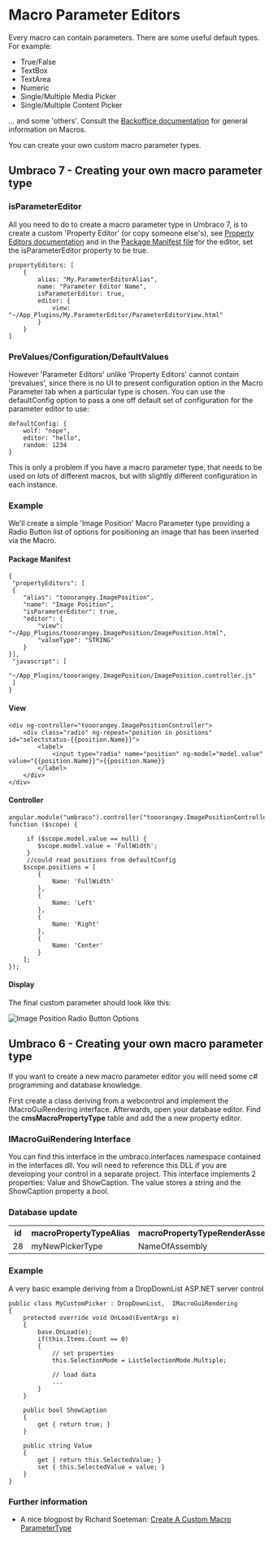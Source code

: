 # Macro Parameter Editors

Every macro can contain parameters. There are some useful default types.  For example: 

* True/False
* TextBox
* TextArea
* Numeric
* Single/Multiple Media Picker
* Single/Multiple Content Picker

... and some 'others'.  Consult the [Backoffice documentation](../../Using-Umbraco/Backoffice-Overview.md) for general information on Macros.

You can create your own custom macro parameter types.

## Umbraco 7 - Creating your own macro parameter type ##

### isParameterEditor ###
All you need to do to create a macro parameter type in Umbraco 7, is to create a custom 'Property Editor' (or copy someone else's), see [Property Editors documentation](../../Extending/Property-Editors.md)
and in the [Package Manifest file](../../Extending/Property-Editors/package-manifest.md) for the editor, set the isParameterEditor property to be true.

    propertyEditors: [
        {
            alias: "My.ParameterEditorAlias",
            name: "Parameter Editor Name",
            isParameterEditor: true,
            editor: {
                view: "~/App_Plugins/My.ParameterEditor/ParameterEditorView.html"
            }
        }
    ]
### PreValues/Configuration/DefaultValues ###
However 'Parameter Editors' unlike 'Property Editors' cannot contain 'prevalues', since there is no UI to present configuration option in the Macro Parameter tab when a particular type is chosen. You can use the defaultConfig option to pass a one off default set of configuration for the parameter editor to use:

    defaultConfig: {
        wolf: "nope",
        editor: "hello",
        random: 1234
    }

This is only a problem if you have a macro parameter type, that needs to be used on lots of different macros, but with slightly different configuration in each instance.

### Example ###

We'll create a simple 'Image Position' Macro Parameter type providing a Radio Button list of options for positioning an image that has been inserted via the Macro.

#### Package Manifest ####

    {
     "propertyEditors": [ 
     {
        "alias": "tooorangey.ImagePosition",
        "name": "Image Position",
        "isParameterEditor": true,
        "editor": {
            "view": "~/App_Plugins/tooorangey.ImagePosition/ImagePosition.html",
            "valueType": "STRING"
        }
    }],
     "javascript": [
        "~/App_Plugins/tooorangey.ImagePosition/ImagePosition.controller.js"
     ]
    }

#### View ####

    <div ng-controller="tooorangey.ImagePositionController">
        <div class="radio" ng-repeat="position in positions" id="selectstatus-{{position.Name}}">
            <label>
                <input type="radio" name="position" ng-model="model.value" value="{{position.Name}}">{{position.Name}}
            </label>
        </div>
    </div>

#### Controller ####

    angular.module("umbraco").controller("tooorangey.ImagePositionController", function ($scope) {

         if ($scope.model.value == null) {
            $scope.model.value = 'FullWidth';
         }
         //could read positions from defaultConfig
        $scope.positions = [
            {
                Name: 'FullWidth'
            },
            {
                Name: 'Left'
            },
            {
                Name: 'Right'
            },
            {
                Name: 'Center'
            }
        ];
    });

#### Display ####

The final custom parameter should look like this:

![Image Position Radio Button Options](images/image-position.png)

## Umbraco 6 - Creating your own macro parameter type ##

If you want to create a new macro parameter editor you will need some c# programming and database knowledge.

First create a class deriving from a webcontrol and implement the IMacroGuiRendering interface. Afterwards, open your database editor.  Find the **cmsMacroPropertyType** table and add the a new property editor.

### IMacroGuiRendering Interface ###
You can find this interface in the umbraco.interfaces namespace contained in the interfaces dll.  You will need to reference this DLL if you are developing your control in a separate project.
This interface implements 2 properties:  Value and ShowCaption.
The value stores a string  and the ShowCaption property a bool.

### Database update ###
<table>
<tr><th>
id</th><th>macroPropertyTypeAlias</th><th>macroPropertyTypeRenderAssembly</th><th>macroPropertyTypeRenderType</th><th>macroPropertyTypeBaseType</th></tr>
<tr><td>
28</td><td>myNewPickerType</td><td>NameOfAssembly</td><td>FullName.OfType.IncludingNamespace</td><td>String</td></tr></table>

### Example ###
A very basic example deriving from a DropDownList ASP.NET server control

    public class MyCustomPicker : DropDownList,  IMacroGuiRendering 
    {
		protected override void OnLoad(EventArgs e)
        {
            base.OnLoad(e);
            if(this.Items.Count == 0)
            {
                // set properties
                this.SelectionMode = ListSelectionMode.Multiple;           

                // load data
                ...
            }
        }

        public bool ShowCaption
        {
            get { return true; }
        }

        public string Value
        {
            get { return this.SelectedValue; }
            set { this.SelectedValue = value; }
        }
    }


### Further information ###
* A nice blogpost by Richard Soeteman: [Create A Custom Macro ParameterType](http://www.richardsoeteman.net/2010/01/04/CreateACustomMacroParameterType.aspx)
